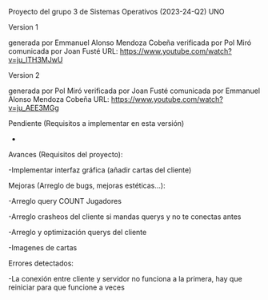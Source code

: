 Proyecto del grupo 3 de Sistemas Operativos (2023-24-Q2)
UNO

Version 1

generada por Emmanuel Alonso Mendoza Cobeña
verificada por Pol Miró
comunicada por Joan Fusté
URL: https://www.youtube.com/watch?v=ju_lTH3MJwU

Version 2

generada por Pol Miró
verificada por Joan Fusté
comunicada por Emmanuel Alonso Mendoza Cobeña
URL: https://www.youtube.com/watch?v=ju_AEE3MGg

Pendiente (Requisitos a implementar en esta versión)

-

Avances (Requisitos del proyecto):

-Implementar interfaz gráfica (añadir cartas del cliente)

Mejoras (Arreglo de bugs, mejoras estéticas...):

-Arreglo query COUNT Jugadores

-Arreglo crasheos del cliente si mandas querys y no te conectas antes

-Arreglo y optimización querys del cliente

-Imagenes de cartas

Errores detectados:

-La conexión entre cliente y servidor no funciona a la primera, hay que reiniciar para que funcione a veces


